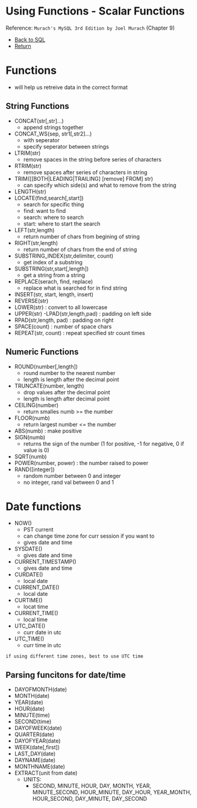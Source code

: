 # Using Functions - Scalar Functions

Reference: `Murach's MySQL 3rd Edition by Joel Murach` (Chapter 9)

- [Back to SQL](sql.md)
- [Return](../../README.md)

# Functions

- will help us retreive data in the correct format

## String Functions

- CONCAT(str[,str]...)
  - append strings together
- CONCAT_WS(sep, str1[,str2]...)
  - with seperator
  - specify seperator between strings
- LTRIM(str)
  - remove spaces in the string before series of characters
- RTRIM(str)
  - remove spaces after series of characters in string
- TRIM([[BOTH|LEADING|TRAILING] [remove] FROM] str)
  - can specify which side(s) and what to remove from the string
- LENGTH(str)
- LOCATE(find,search[,start])
  - search for specific thing
  - find: want to find
  - search: where to search
  - start: where to start the search
- LEFT(str,length)
  - return number of chars from begining of string
- RIGHT(str,length)
  - return number of chars from the end of string
- SUBSTRING_INDEX(str,delimiter, count)
  - get index of a substring
- SUBSTRING(str,start[,length])
  - get a string from a string
- REPLACE(serach, find, replace)
  - replace what is searched for in find string
- INSERT(str, start, length, insert)
- REVERSE(str)
- LOWER(str) : convert to all lowercase
- UPPER(str)
  -LPAD(str,length,pad) : padding on left side
- RPAD(str,length, pad) : padding on right
- SPACE(count) : number of space chars
- REPEAT(str, count) : repeat specified str count times

## Numeric Functions

- ROUND(number[,length])
  - round number to the nearest number
  - length is length after the decimal point
- TRUNCATE(number, length)
  - drop values after the decimal point
  - length is length after decimal point
- CEILING(number)
  - return smalles numb >= the number
- FLOOR(numb)
  - return largest number <= the number
- ABS(numb) : make positive
- SIGN(numb)
  - returns the sign of the number (1 for positive, -1 for negative, 0 if value is 0)
- SQRT(numb)
- POWER(number, power) : the number raised to power
- RAND([integer])
  - random number between 0 and integer
  - no integer, rand val between 0 and 1

# Date functions

- NOW()
  - PST current
  - can change time zone for curr session if you want to
  - gives date and time
- SYSDATE()
  - gives date and time
- CURRENT_TIMESTAMP()
  - gives date and time
- CURDATE()
  - local date
- CURRENT_DATE()
  - local date
- CURTIME()
  - locat time
- CURRENT_TIME()
  - local time
- UTC_DATE()
  - curr date in utc
- UTC_TIME()
  - curr time in utc

`if using different time zones, best to use UTC time`

## Parsing funcitons for date/time

- DAYOFMONTH(date)
- MONTH(date)
- YEAR(date)
- HOUR(date)
- MINUTE(time)
- SECOND(time)
- DAYOFWEEK(date)
- QUARTER(date)
- DAYOFYEAR(date)
- WEEK(date[,first])
- LAST_DAY(date)
- DAYNAME(date)
- MONTHNAME(date)
- EXTRACT(unit from date)
  - UNITS:
    - SECOND, MINUTE, HOUR, DAY, MONTH, YEAR, MINUTE_SECOND, HOUR_MINUTE, DAY_HOUR, YEAR_MONTH, HOUR_SECOND, DAY_MINUTE, DAY_SECOND
